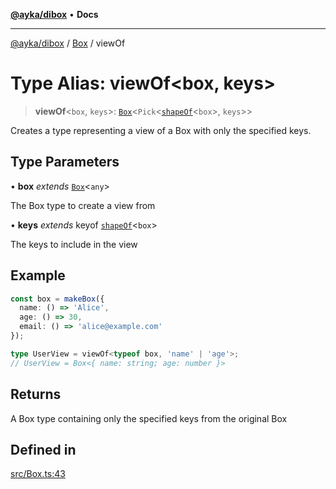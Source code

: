 [**@ayka/dibox**](../../../README.md) • **Docs**

***

[@ayka/dibox](../../../globals.md) / [Box](../README.md) / viewOf

# Type Alias: viewOf\<box, keys\>

> **viewOf**\<`box`, `keys`\>: [`Box`](../classes/Box.md)\<`Pick`\<[`shapeOf`](shapeOf.md)\<`box`\>, `keys`\>\>

Creates a type representing a view of a Box with only the specified keys.

## Type Parameters

• **box** *extends* [`Box`](../classes/Box.md)\<`any`\>

The Box type to create a view from

• **keys** *extends* keyof [`shapeOf`](shapeOf.md)\<`box`\>

The keys to include in the view

## Example

```ts
const box = makeBox({
  name: () => 'Alice',
  age: () => 30,
  email: () => 'alice@example.com'
});

type UserView = viewOf<typeof box, 'name' | 'age'>;
// UserView = Box<{ name: string; age: number }>
```

## Returns

A Box type containing only the specified keys from the original Box

## Defined in

[src/Box.ts:43](https://github.com/AndreyMork/dibox/blob/32667f725c68d64dc5c8fc9751dde5370b7962d5/src/Box.ts#L43)
